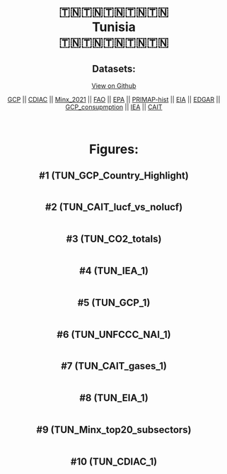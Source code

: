
<center>
<h1 align="center">
🇹🇳🇹🇳🇹🇳🇹🇳🇹🇳
<br>
Tunisia
<br>
🇹🇳🇹🇳🇹🇳🇹🇳🇹🇳
</h1>
<h2>Datasets:</h2>
<p><a href="https://github.com/dquintani/GreenhouseData/tree/master/country_data/TUN_Tunisia/data">View on Github</a>
<br></p><p><a href="data/TUN_GCP.csv">GCP</a> || <a href="data/TUN_CDIAC.csv">CDIAC</a> || <a href="data/TUN_Minx_2021.csv">Minx_2021</a> || <a href="data/TUN_FAO.csv">FAO</a> || <a href="data/TUN_EPA.csv">EPA</a> || <a href="data/TUN_PRIMAP-hist.csv">PRIMAP-hist</a> || <a href="data/TUN_EIA.csv">EIA</a> || <a href="data/TUN_EDGAR.csv">EDGAR</a> || <a href="data/TUN_GCP_consupmption.csv">GCP_consupmption</a> || <a href="data/TUN_IEA.csv">IEA</a> || <a href="data/TUN_CAIT.csv">CAIT</a></p><p><br></p>
<h1>Figures:</h1><h2>#1 (TUN_GCP_Country_Highlight)</h2>
<p><img alt="" src="figures/TUN_GCP_Country_Highlight.png" /></p><h2>#2 (TUN_CAIT_lucf_vs_nolucf)</h2>
<p><img alt="" src="figures/TUN_CAIT_lucf_vs_nolucf.png" /></p><h2>#3 (TUN_CO2_totals)</h2>
<p><img alt="" src="figures/TUN_CO2_totals.png" /></p><h2>#4 (TUN_IEA_1)</h2>
<p><img alt="" src="figures/TUN_IEA_1.png" /></p><h2>#5 (TUN_GCP_1)</h2>
<p><img alt="" src="figures/TUN_GCP_1.png" /></p><h2>#6 (TUN_UNFCCC_NAI_1)</h2>
<p><img alt="" src="figures/TUN_UNFCCC_NAI_1.png" /></p><h2>#7 (TUN_CAIT_gases_1)</h2>
<p><img alt="" src="figures/TUN_CAIT_gases_1.png" /></p><h2>#8 (TUN_EIA_1)</h2>
<p><img alt="" src="figures/TUN_EIA_1.png" /></p><h2>#9 (TUN_Minx_top20_subsectors)</h2>
<p><img alt="" src="figures/TUN_Minx_top20_subsectors.png" /></p><h2>#10 (TUN_CDIAC_1)</h2>
<p><img alt="" src="figures/TUN_CDIAC_1.png" /></p>